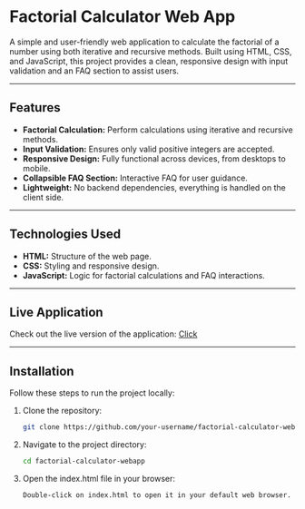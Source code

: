 # Factorial Calculator Web App

A simple and user-friendly web application to calculate the factorial of a number using both iterative and recursive methods. Built using HTML, CSS, and JavaScript, this project provides a clean, responsive design with input validation and an FAQ section to assist users.

---

## Features
- **Factorial Calculation:** Perform calculations using iterative and recursive methods.
- **Input Validation:** Ensures only valid positive integers are accepted.
- **Responsive Design:** Fully functional across devices, from desktops to mobile.
- **Collapsible FAQ Section:** Interactive FAQ for user guidance.
- **Lightweight:** No backend dependencies, everything is handled on the client side.

---

## Technologies Used
- **HTML:** Structure of the web page.
- **CSS:** Styling and responsive design.
- **JavaScript:** Logic for factorial calculations and FAQ interactions.

---

## Live Application
Check out the live version of the application: [Click](https://github.com/SHIV1804/VirtuMexa.git)  

---

## Installation
Follow these steps to run the project locally:

1. Clone the repository:
   ```bash
   git clone https://github.com/your-username/factorial-calculator-webapp.git

2. Navigate to the project directory:
   ```bash
   cd factorial-calculator-webapp

3. Open the index.html file in your browser:
   ```bash
   Double-click on index.html to open it in your default web browser.
